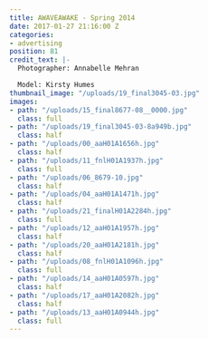 ```yaml
---
title: AWAVEAWAKE - Spring 2014
date: 2017-01-27 21:16:00 Z
categories:
- advertising
position: 81
credit_text: |-
  Photographer: Annabelle Mehran

  Model: Kirsty Humes
thumbnail_image: "/uploads/19_final3045-03.jpg"
images:
- path: "/uploads/15_final8677-08__0000.jpg"
  class: full
- path: "/uploads/19_final3045-03-8a949b.jpg"
  class: half
- path: "/uploads/00_aaH01A1656h.jpg"
  class: half
- path: "/uploads/11_fnlH01A1937h.jpg"
  class: full
- path: "/uploads/06_8679-10.jpg"
  class: half
- path: "/uploads/04_aaH01A1471h.jpg"
  class: half
- path: "/uploads/21_finalH01A2284h.jpg"
  class: full
- path: "/uploads/12_aaH01A1957h.jpg"
  class: half
- path: "/uploads/20_aaH01A2181h.jpg"
  class: half
- path: "/uploads/08_fnlH01A1096h.jpg"
  class: full
- path: "/uploads/14_aaH01A0597h.jpg"
  class: half
- path: "/uploads/17_aaH01A2082h.jpg"
  class: half
- path: "/uploads/13_aaH01A0944h.jpg"
  class: full
---
```


